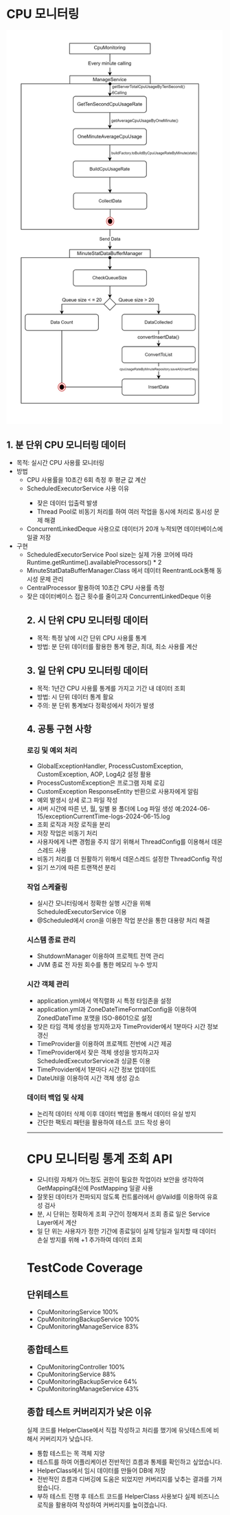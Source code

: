

<h1> CPU 모니터링 </h1>

<div>
<img src="https://github.com/orisay/PreTest-monitoring/blob/ec2245475c8154338e6ec1e284eccdba5551a182/software_architecture/State%20Diagram.jpg">
</div>
<h2>1. 분 단위 CPU 모니터링 데이터</h2>
<ul>
<li>목적: 실시간 CPU 사용률 모니터링</li>
<li>방법
  <ul>
 <li> CPU 사용률을 10초간 6회 측정 후 평균 값 계산</li>
 <li> ScheduledExecutorService 사용 이유</li>
    <ul>
      <li>잦은 데이터 입출력 발생</li>
      <li>Thread Pool로 비동기 처리를 하여 여러 작업을 동시에 처리로 동시성 문제 해결</li>
    </ul>
 <li> ConcurrentLinkedDeque 사용으로 데이터가 20개 누적되면 데이터베이스에 일괄 저장</li>
  </ul>
</li>  
<li>구현 <ul>
  <li>ScheduledExecutorService Pool size는 실제 가용 코어에 따라  Runtime.getRuntime().availableProcessors() * 2</li>
 <li> MinuteStatDataBufferManager.Class 에서 데이터 ReentrantLock통해 동시성 문제 관리</li>
 <li> CentralProcessor 활용하여 10초간 CPU 사용률 측정</li>
  <li>잦은 데이터베이스 접근 횟수를 줄이고자 ConcurrentLinkedDeque 이용 </li>
</ul>
</li>  
 <ul>
</div>
   <div>
<h2>2. 시 단위 CPU 모니터링 데이터</h2>
     <ul>
<li> 목적: 특정 날에 시간 단위 CPU 사용률 통계</li>
<li> 방법: 분 단위 데이터를 활용한 통계 평균, 최대, 최소 사용률 계산</li>
     </ul>
   </div>
 <div>
<h2>3. 일 단위 CPU 모니터링 데이터</h2>
   <ul>
<li> 목적: 1년간 CPU 사용률 통계를 가지고 기간 내 데이터 조회</li>
<li> 방법: 시 단위 데이터 통계 활요</li>
<li> 주의: 분 단위 통계보다 정확성에서 차이가 발생</li>
   </ul>
 </div>

<div>
<h2>4. 공통 구현 사항</h2>
<h3> 로깅 및 예외 처리</h3>
  <ul>
    <li> GlobalExceptionHandler, ProcessCustomException, CustomException, AOP, Log4j2 설정 활용</li>
    <li>ProcessCustomException은 프로그램 자체 로깅</li>
    <li>CustomException ResponseEntity<ErrorResponse> 반환으로 사용자에게 알림</li>
    <li> 예외 발생시 상세 로그 파일 작성</li>
    <li> 서버 시간에 따른 년, 월, 일별 용 폴더에 Log 파일 생성 예:2024-06-15/exceptionCurrentTime-logs-2024-06-15.log</li>
    <li>조회 로직과 저장 로직을 분리</li>
    <li>저장 작업은 비동기 처리 </li>
    <li>사용자에게 나쁜 경험을 주지 않기 위해서 ThreadConfig를 이용해서 데몬 스레드 사용</li>
    <li>비동기 처리를 더 원활하기 위해서 데몬스레드 설정한 ThreadConfig 작성</li>
    <li>읽기 쓰기에 따른 트랜잭션 분리</li>
  </ul>

<h3>작업 스케쥴링</h3>
<ul>
  <li>실시간 모니터링에서 정확한 실행 시간을 위해 ScheduledExecutorService 이용</li>
  <li> @Scheduled에서 cron을 이용한 작업 분산을 통한 대용량 처리 해결</li>
</ul>

<h3>시스템 종료 관리</h3>
<ul>
  <li> ShutdownManager 이용하여 프로젝트 전역 관리</li>
  <li> JVM 종료 전 자원 회수를 통한 메모리 누수 방지</li>
</ul>

<h3>시간 객체 관리</h3>
<ul>
   <li> application.yml에서 역직렬화 시 특정 타임존을 설정</li>
   <li> application.yml과 ZoneDateTimeFormatConfig을 이용하여 ZonedDateTime 포맷을 ISO-8601으로 설정</li>
   <li>잦은 타임 객체 생성을 방지하고자 TimeProvider에서 1분마다 시간 정보 갱신</li>
   <li> TimeProvider을 이용하여 프로젝트 전반에 시간 제공</li>
   <li> TimeProvider에서 잦은 객체 생성을 방지하고자 ScheduledExecutorService과 싱글톤 이용</li>
   <li> TimeProvider에서 1분마다 시간 정보 업데이트</li>
   <li> DateUtil을 이용하여 시간 객체 생성 감소</li>
</ul>

<h3>데이터 백업 및 삭제</h3>
  <ul>
     <li> 논리적 데이터 삭제 이후 데이터 백업을 통해서 데이터 유실 방지</li>
     <li> 간단한 팩토리 패턴을 활용하여 테스트 코드 작성 용이</li>
  </ul>
</div>
<hr/>
<div>
  <h1> CPU 모니터링 통계 조회 API </h1>
    <ul>
      <li>모니터링 자체가 어느정도 권한이 필요한 작업이라 보안을 생각하여 GetMapping대신에 PostMapping 일괄 사용 </li>
      <li>잘못된 데이터가 전파되지 않도록 컨트롤러에서 @Vaild를 이용하여 유효성 검사</li>
      <li>분, 시 단위는 정확하게 조회 구간이 정해져서 조회 종료 일은 Service Layer에서 계산</li>
      <li>일 단 위는 사용자가 정한 기간에 종료일이 실제 당일과 일치할 때 데이터 손실 방지를 위해 +1 추가하여 데이터 조회</li>
    </ul>
</div>

<h1>TestCode Coverage</h1>

<div>
  <h2>단위테스트</h2>
    <ul>
      <li>CpuMonitoringService 100%</li>
      <li>CpuMonitoringBackupService 100%</li>
      <li>CpuMonitoringManageService 83%</li>
    </ul>
</div>
  
<div>
  <h2>종합테스트</h2>
    <ul>
      <li>CpuMonitoringController 100%</li>
      <li>CpuMonitoringService 88%</li>
      <li>CpuMonitoringBackupService 64%</li>
      <li>CpuMonitoringManageService 43%</li>
    </ul>
  <h2>종합 테스트 커버리지가 낮은 이유</h2>
  <div>실제 코드를 HelperClase에서 직접 작성하고 처리를 했기에 유닛테스트에 비해서 커버리지가 낮습니다.</div>
  <ul>
    <li>통합 테스트는 목 객체 지양</li>
    <li>테스트를 하여 어플리케이션 전반적인 흐름과 통제를 확인하고 싶었습니다.</li>
    <li>HelperClass에서 임시 데이터를 만들어 DB에 저장</li>
    <li>전반적인 흐름과 디버깅에 도움은 되었지만 커버리지를 낮추는 결과를 가져왔습니다.</li>
    <li>부하 테스트 진행 후 테스트 코드를 HelperClass 사용보다 실제 비즈니스 로직을 활용하여 작성하여 커버리지를 높이겠습니다.</li>
  </ul>
</div>

